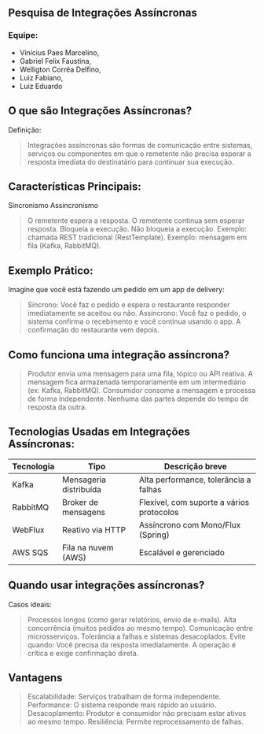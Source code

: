 ## Pesquisa de Integrações Assíncronas
### Equipe: 
- Vinícius Paes Marcelino,
- Gabriel Felix Faustina,
- Welligton Corrêa Delfino,
- Luiz Fabiano,
- Luiz Eduardo

## O que são Integrações Assíncronas?
Definição:
> Integrações assíncronas são formas de comunicação entre sistemas, serviços ou componentes em que o remetente não precisa esperar a resposta imediata do destinatário para continuar sua execução.

## Características Principais:
Sincronismo	Assincronismo
> O remetente espera a resposta.	O remetente continua sem esperar resposta.
> Bloqueia a execução.	Não bloqueia a execução.
> Exemplo: chamada REST tradicional (RestTemplate).	Exemplo: mensagem em fila (Kafka, RabbitMQ).

## Exemplo Prático:
Imagine que você está fazendo um pedido em um app de delivery:
> Sincrono: Você faz o pedido e espera o restaurante responder imediatamente se aceitou ou não.
> Assíncrono: Você faz o pedido, o sistema confirma o recebimento e você continua usando o app. A confirmação do restaurante vem depois.

## Como funciona uma integração assíncrona?
> Produtor envia uma mensagem para uma fila, tópico ou API reativa.
> A mensagem fica armazenada temporariamente em um intermediário (ex: Kafka, RabbitMQ).
> Consumidor consome a mensagem e processa de forma independente.
> Nenhuma das partes depende do tempo de resposta da outra.

## Tecnologias Usadas em Integrações Assíncronas:
| Tecnologia |	Tipo |	Descrição breve |
|-------|------------------------|---------------------------------------|
| Kafka |	Mensageria distribuída | Alta performance, tolerância a falhas |
| RabbitMQ | Broker de mensagens |	Flexível, com suporte a vários protocolos |
| WebFlux |	Reativo via HTTP | Assíncrono com Mono/Flux (Spring) |
| AWS SQS |	Fila na nuvem (AWS)	| Escalável e gerenciado |

## Quando usar integrações assíncronas?
Casos ideais:
> Processos longos (como gerar relatórios, envio de e-mails).
> Alta concorrência (muitos pedidos ao mesmo tempo).
> Comunicação entre microsserviços.
> Tolerância a falhas e sistemas desacoplados.
Evite quando:
> Você precisa da resposta imediatamente.
> A operação é crítica e exige confirmação direta.

## Vantagens
> Escalabilidade: Serviços trabalham de forma independente.
> Performance: O sistema responde mais rápido ao usuário.
> Desacoplamento: Produtor e consumidor não precisam estar ativos ao mesmo tempo.
> Resiliência: Permite reprocessamento de falhas.
